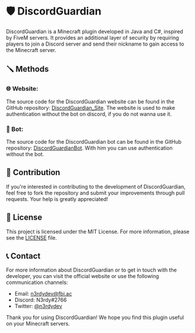 # 🛡️ DiscordGuardian

DiscordGuardian is a Minecraft plugin developed in Java and C#, inspired by FiveM servers. It provides an additional layer of security by requiring players to join a Discord server and send their nickname to gain access to the Minecraft server.

## 🪛 Methods

### 🌐 Website:

The source code for the DiscordGuardian website can be found in the GitHub repository: [DiscordGuardian_Site](https://github.com/iagof-dev/DiscordGuardian_Site). The website is used to make authentication without the bot on discord, if you do not wanna use it.

### 🤖 Bot:

The source code for the DiscordGuardian bot can be found in the GitHub repository: [DiscordGuardianBot](https://github.com/iagof-dev/DiscordGuardianBot). With him you can use authentication without the bot.

## 🤝 Contribution

If you're interested in contributing to the development of DiscordGuardian, feel free to fork the repository and submit your improvements through pull requests. Your help is greatly appreciated!

## 📜 License

This project is licensed under the MIT License. For more information, please see the [LICENSE](LICENSE) file.

## 📞 Contact

For more information about DiscordGuardian or to get in touch with the developer, you can visit the official website or use the following communication channels:

- Email: [n3rdydev@fbi.ac](mailto:n3rdydev@fbi.ac)
- Discord: N3rdy#2766
- Twitter: [@n3rdydev](https://twitter.com/n3rdydev)

Thank you for using DiscordGuardian! We hope you find this plugin useful on your Minecraft servers.
